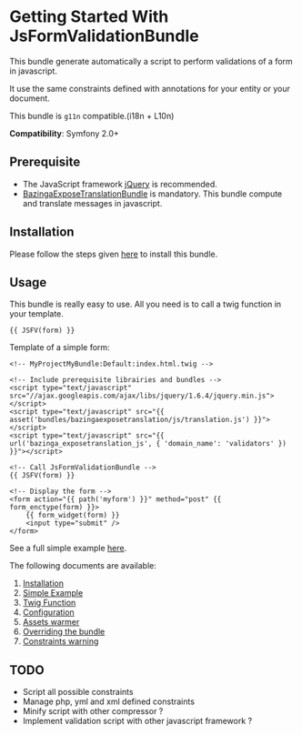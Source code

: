 Getting Started With JsFormValidationBundle
===========================================

This bundle generate automatically a script to perform validations of a form in javascript.

It use the same constraints defined with annotations for your entity or your document.

This bundle is `g11n` compatible.(i18n + L10n) 

**Compatibility**: Symfony 2.0+

## Prerequisite

* The JavaScript framework [jQuery](http://jquery.com/) is recommended.
* [BazingaExposeTranslationBundle](https://github.com/willdurand/BazingaExposeTranslationBundle) is mandatory. This bundle compute and translate messages in javascript.

## Installation

Please follow the steps given [here](https://github.com/APY/APYJsFormValidationBundle/blob/master/Resources/doc/installation.md) to install this bundle.

## Usage

This bundle is really easy to use. All you need is to call a twig function in your template.

`{{ JSFV(form) }}`

Template of a simple form:


    <!-- MyProjectMyBundle:Default:index.html.twig -->

	<!-- Include prerequisite librairies and bundles -->
	<script type="text/javascript" src="//ajax.googleapis.com/ajax/libs/jquery/1.6.4/jquery.min.js"></script>
	<script type="text/javascript" src="{{ asset('bundles/bazingaexposetranslation/js/translation.js') }}"></script>
	<script type="text/javascript" src="{{ url('bazinga_exposetranslation_js', { 'domain_name': 'validators' }) }}"></script>

	<!-- Call JsFormValidationBundle -->
	{{ JSFV(form) }}

	<!-- Display the form -->
	<form action="{{ path('myform') }}" method="post" {{ form_enctype(form) }}>
		{{ form_widget(form) }}
		<input type="submit" />
	</form>


See a full simple example [here](https://github.com/APY/APYJsFormValidationBundle/blob/master/Resources/doc/simple_example.md).

The following documents are available:

1. [Installation](https://github.com/APY/APYJsFormValidationBundle/blob/master/Resources/doc/installation.md)
2. [Simple Example](https://github.com/APY/APYJsFormValidationBundle/blob/master/Resources/doc/simple_example.md)
3. [Twig Function](https://github.com/APY/APYJsFormValidationBundle/blob/master/Resources/doc/twig_function.md)
4. [Configuration](https://github.com/APY/APYJsFormValidationBundle/blob/master/Resources/doc/configuration.md)
5. [Assets warmer](https://github.com/APY/APYJsFormValidationBundle/blob/master/Resources/doc/assets_warmer.md)
6. [Overriding the bundle](https://github.com/APY/APYJsFormValidationBundle/blob/master/Resources/doc/overriding_the_bundle.md)
7. [Constraints warning](https://github.com/APY/APYJsFormValidationBundle/blob/master/Resources/doc/constraints_warning.md)

## TODO

* Script all possible constraints
* Manage php, yml and xml defined constraints
* Minify script with other compressor ?
* Implement validation script with other javascript framework ?
